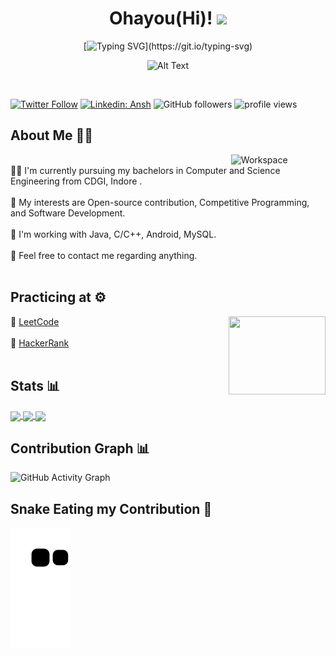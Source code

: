 <div align="center">
  
# Ohayou(Hi)! <img src="https://raw.githubusercontent.com/MartinHeinz/MartinHeinz/master/wave.gif" width="30px">
  
[![Typing SVG](https://readme-typing-svg.herokuapp.com?color=%23D2C3E4&vCenter=true&width=250&lines=Good+to+have+you+here;Welcome+to+my+space!!;)](https://git.io/typing-svg)
 
![Alt Text](https://c.tenor.com/VTHPjZZTvI4AAAAC/luffy-luffy-d-monkey.gif)

</div>
<br>

[![Twitter Follow](https://img.shields.io/twitter/follow/anshyadav305?label=Follow)](https://twitter.com/intent/follow?screen_name=anshyadav305)
[![Linkedin: Ansh](https://img.shields.io/badge/-Ansh-blue?style=flat-square&logo=Linkedin&logoColor=white&link=https://www.linkedin.com/in/ansh-yadav-19196a199/)](https://www.linkedin.com/in/ansh-yadav-19196a199/)
![GitHub followers](https://img.shields.io/github/followers/anshyadav-cmd?label=Follow&style=social)
<img alt = "profile views" src="https://komarev.com/ghpvc/?username=anshyadav-cmd&color=brightgreen">  

## About Me 🙋‍♂️
<img alt="Workspace" src="https://c.tenor.com/AlUkiGkR2j8AAAAC/new-game-ahagon-umiko-programming.gif" align="right" width="30%" height="50%"/><br>
👨‍🎓 I'm currently pursuing my bachelors in Computer and Science Engineering from CDGI, Indore . <br> <br>
🤯 My interests are Open-source contribution, Competitive Programming, and Software Development. <br> <br>
🌱 I'm working with Java, C/C++, Android, MySQL. <br> <br>
📧 Feel free to contact me regarding anything. <br> <br>

## Practicing at ⚙️ 
<a href="https://www.linkedin.com/in/brajbliss/"><img src="https://c.tenor.com/2uyENRmiUt0AAAAC/coding.gif?raw=true" align="right" width="155" height="125"></a>
🤧 [LeetCode](https://leetcode.com/anshyadav-cmd/)<br> <br>
🫥 [HackerRank](https://www.hackerrank.com/_Noob_404_Coder_) <br><br>

## Stats 📊

<a href="https://github.com/anshyadav-cmd">
  <img align="center" src="https://github-readme-stats.vercel.app/api?username=anshyadav-cmd&theme=aura&&hide_border=true&include_all_commits=true&count_private=true&show_icons=true&include_all_commits=true" />
</a>
<a href="https://github.com/anshyadav-cmd">
  <img align="center" src="https://github-readme-stats.vercel.app/api/top-langs/?username=anshyadav-cmd&hide_border=true&layout=compact&theme=aura" />
</a>
<a href="https://github.com/anshyadav-cmd">
  <img align="center" src="https://github-readme-streak-stats.herokuapp.com/?user=anshyadav-cmd&theme=tokyonight_duo&include_all_commits=true&count_private=true&hide_border=true&show_icons=true&include_all_commits=true" />
</a>

## Contribution Graph 📊
![GitHub Activity Graph](https://activity-graph.herokuapp.com/graph?username=anshyadav-cmd&theme=redical&hide_border=true)

## Snake Eating my Contribution 🐍

![snake gif](https://github.com/anshyadav-cmd/anshyadav-cmd/blob/output/github-contribution-grid-snake.svg)

